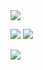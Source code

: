 <img src="https://capsule-render.vercel.app/api?type=waving&color=BDBDC8&height=150&section=header" />

<span><img src="https://img.shields.io/badge/React-20232A?style=for-the-badge&logo=react&logoColor=61DAFB"/></span>
<span><img src="https://img.shields.io/badge/JavaScript-F7DF1E?style=for-the-badge&logo=JavaScript&logoColor=white"/></span>

<img src="https://capsule-render.vercel.app/api?type=waving&color=BDBDC8&height=150&section=footer" />
